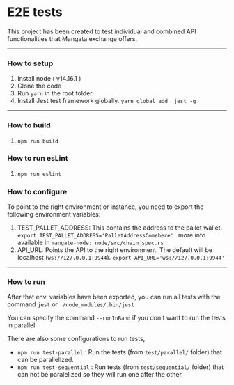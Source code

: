 # E2E tests
This project has been created to test individual and combined API functionalities that Mangata exchange offers.

---
###  How to setup
1. Install node ( v14.16.1 )
2. Clone the code
3. Run `yarn` in the root folder.
4. Install Jest test framework globally. `yarn global add  jest -g `
---
###  How to build
1. `npm run build`
###  How to run esLint
1. `npm run eslint`

###  How to configure
To point to the right environment or instance, you need to export the following environment variables:

1. TEST_PALLET_ADDRESS: This contains the address to the pallet wallet. 
`export TEST_PALLET_ADDRESS='PalletAddressComehere' ` more info available in `mangate-node: node/src/chain_spec.rs`
2. API_URL: Points the API to the right environment. The default will be localhost (`ws://127.0.0.1:9944`).
`export API_URL='ws://127.0.0.1:9944'`
---
###  How to run
After that env. variables have been exported, you can run all tests with the command
 `jest` or `./node_modules/.bin/jest`

You can specify the command `--runInBand` if you don't want to run the tests in parallel

There are also some configurations to run tests, 
- `npm run test-parallel` : Run the tests (from `test/parallel/` folder) that can be parallelized.
- `npm run test-sequential` : Run tests (from `test/sequential/` folder) that can not be paralelized so they will run one after the other.